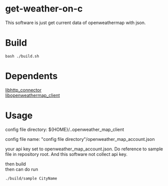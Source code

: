 # get-weather-on-c
  
This software is just get current data of openweathermap with json.

# Build
```
bash ./build.sh
```

# Dependents
[libhttp_connector](https://github.com/madosuki/libhttp_connector/)  
[libopenweathermap_client](https://github.com/madosuki/libopenweathermap_client)

# Usage

config file directory: ${HOME}/..openweather_map_client  

config file name: "config file directory"/openweather_map_account.json  

your api key set to openweather_map_account.json. Do reference to sample file in repository root.
And this software not collect api key.

then build  
then can do run
```
./build/sample CityName
```
